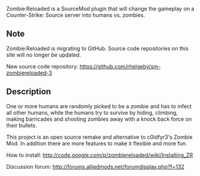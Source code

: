 Zombie:Reloaded is a SourceMod plugin that will change the gameplay on a Counter-Strike: Source server into humans vs. zombies.

## Note ##
Zombie:Reloaded is migrating to GitHub. Source code repositories on this site will no longer be updated.

New source code repository: https://github.com/rhelgeby/sm-zombiereloaded-3

## Description ##
One or more humans are randomly picked to be a zombie and has to infect all other humans, while the humans try to survive by hiding, climbing, making barricades and shooting zombies away with a knock back force on their bullets.

This project is an open source remake and alternative to c0ldfyr3's Zombie Mod. In addition there are more features to make it flexible and more fun.

How to install: http://code.google.com/p/zombiereloaded/wiki/Installing_ZR

Discussion forum: http://forums.alliedmods.net/forumdisplay.php?f=132